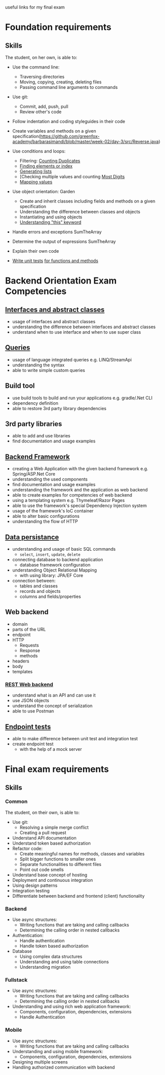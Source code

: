 useful links for my final exam


# Foundation requirements


## Skills

The student, on her own, is able to:

 -  Use the command line:
     -  Traversing directories
     -  Moving, copying, creating, deleting files
     -  Passing command line arguments to commands
 -  Use git:
     -  Commit, add, push, pull
     -  Review other's code
 -  Follow indentation and coding styleguides in their code

 -  Create variables and methods on a given specification(https://github.com/greenfox-academy/barbarasimandi/blob/master/week-02/day-3/src/Reverse.java)
 -  Use conditions and loops:
     -  Filtering: [Counting Duplicates](https://www.codewars.com/users/barbarasimandi/completed_solutions)
     -  [Finding elements or index](https://github.com/greenfox-academy/barbarasimandi/blob/master/week-02/day-4/src/FindThePartOfInt.java)
     -  [Generating lists](https://github.com/greenfox-academy/barbarasimandi/blob/master/week-02/day-3/src/Matchmaking.java)
     -  [Checking multiple values and counting [Most Digits](https://www.codewars.com/users/barbarasimandi/completed_solutions)
     -  [Mapping values](https://github.com/greenfox-academy/barbarasimandi/blob/master/week-02/day-3/src/StudentCounter.java)
 -  Use object orientation: Garden
     -  Create and inherit classes including fields and methods on a given specification 
     -  Understanding the difference between classes and objects
     -  Instantiating and using objects
     -  [Understanding "this" keyword](https://github.com/greenfox-academy/barbarasimandi/blob/master/week-04/day-2/src/PallidaClass.java)
 -  Handle errors and exceptions SumTheArray
 -  Determine the output of expressions SumTheArray
 -  Explain their own code
 -  [Write unit tests](https://github.com/greenfox-academy/barbarasimandi/blob/master/week-04/day-3/test/AnagramTest.java) [for functions and methods](https://github.com/greenfox-academy/barbarasimandi/blob/master/week-04/day-3/test/FibonacciTest.java)



# Backend Orientation Exam Competencies

## [Interfaces and abstract classes]()

- usage of interfaces and abstract classes
- understanding the difference between interfaces and abstract classes
- understand when to use interface and when to use super class

## [Queries]()

- usage of language integrated queries e.g. LINQ/StreamApi
- understanding the syntax
- able to write simple custom queries

## Build tool

- use build tools to build and run your applications e.g. gradle/.Net CLI 
- dependency definition
- able to restore 3rd party library dependencies

## 3rd party libraries

- able to add and use libraries
- find documentation and usage examples

## [Backend Framework]()

- creating a Web Application with the given backend framework e.g. Spring/ASP.Net Core
- understanding the used components
- find documentation and usage examples
- understanding the framework and the application as web backend
- able to create examples for competencies of web backend
- using a templating system e.g. Thymeleaf/Razor Pages
- able to use the framework's special Dependency Injection system
- usage of the framework's IoC container
- able to alter basic configurations
- understanding the flow of HTTP

## [Data persistance]()

- understanding and usage of basic SQL commands
  - `select`, `insert`, `update`, `delete`
- connecting database to backend application
  - database framework configuration
- understanding Object Relational Mapping
  - with using library: JPA/EF Core
- connection between:
  - tables and classes
  - records and objects
  - columns and fields/properties
  
## Web backend

- domain
- parts of the URL
- endpoint
- HTTP
  - Requests
  - Response
  - methods
- headers
- body
- templates

### [REST Web backend]()

- understand what is an API and can use it
- use JSON objects
- understand the concept of serialization
- able to use Postman

## [Endpoint tests]()

- able to make difference between unit test and integration test
- create endpoint test
  - with the help of a mock server
  
  
  
# Final exam requirements


## Skills

### Common

The student, on their own, is able to:
 -  Use git:
     -  Resolving a simple merge conflict
     -  Creating a pull request
 -  Understand API documentation
 -  Understand token based authorization
 -  Refactor code:
     -  Create meaningful names for methods, classes and variables
     -  Split bigger functions to smaller ones
     -  Separate functionalities to different files
     -  Point out code smells
 -  Understand base concept of hosting
 -  Deployment and continuous integration
 -  Using design patterns
 -  Integration testing
 -  Differentiate between backend and frontend (client) functionality



### Backend

 -  Use async structures:
     -  Writing functions that are taking and calling callbacks
     -  Determining the calling order in nested callbacks
 -  Authentication:
     -  Handle authentication
     -  Handle token based authorization
 -  Database
     - Using complex data structures
     - Understanding and using table connections
     - Understanding migration 

### Fullstack

 -  Use async structures:
     -  Writing functions that are taking and calling callbacks
     -  Determining the calling order in nested callbacks
 -  Understanding and using rich web application framework:
     -  Components, configuration, dependencies, extensions
     -  Handle Authentication

### Mobile

 -  Use async structures:
     -  Writing functions that are taking and calling callbacks
 -  Understanding and using mobile framework:
     -  Components, configuration, dependencies, extensions
 -  Designing multiple screens
 -  Handling authorized communication with backend
